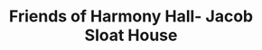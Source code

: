 ---
layout: repo
title: "Friends of Harmony Hall- Jacob Sloat House"
id: 22962
permalink: repos/22962/
---